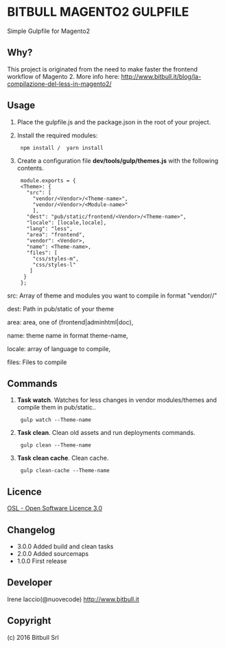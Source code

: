 # BITBULL MAGENTO2 GULPFILE #

Simple Gulpfile for Magento2

Why?
----

This project is originated from the need to make faster the frontend workflow of Magento 2.
More info here: http://www.bitbull.it/blog/la-compilazione-del-less-in-magento2/

Usage
-----

1. Place the gulpfile.js and the package.json in the root of your project.

2. Install the required modules:

        npm install /  yarn install  


3. Create a configuration file **dev/tools/gulp/themes.js** with the following contents.

        module.exports = {
        <Theme>: {
          "src": [
            "vendor/<Vendor>/<Theme-name>",
            "vendor/<Vendor>/<Module-name>"
            ],
          "dest": "pub/static/frontend/<Vendor>/<Theme-name>",
          "locale": [locale,locale],
          "lang": "less",
          "area": "frontend",
          "vendor": <Vendor>,
          "name": <Theme-name>,
          "files": [
            "css/styles-m",
            "css/styles-l"
           ]
         }
        };
        


src:  Array of theme and modules you want to compile in format "vendor/<Vendor>/<Module-name>"

dest: Path in pub/static of your theme

area: area, one of (frontend|adminhtml|doc),

name: theme name in format theme-name,

locale: array of language to compile,

files: Files to compile


Commands
--------
 
1. **Task watch**. Watches for less changes in vendor modules/themes and compile them in pub/static..       
        
        gulp watch --Theme-name
        
2. **Task clean**. Clean old assets and run deployments commands.    
        
        gulp clean --Theme-name

2. **Task clean cache**. Clean cache.   
        
        gulp clean-cache --Theme-name

Licence
-------
[OSL - Open Software Licence 3.0](http://opensource.org/licenses/osl-3.0.php)

Changelog
--------

- 3.0.0 Added build and clean tasks
- 2.0.0 Added sourcemaps
- 1.0.0 First release

Developer
---------
Irene Iaccio(@nuovecode) http://www.bitbull.it

Copyright
---------
(c) 2016 Bitbull Srl
